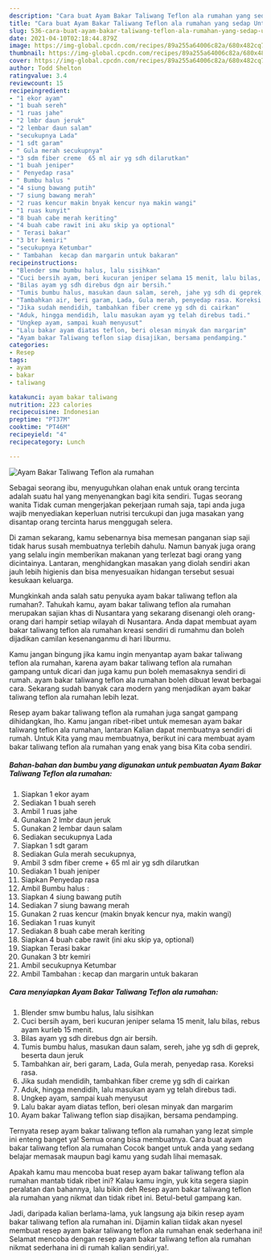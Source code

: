 ```yaml
---
description: "Cara buat Ayam Bakar Taliwang Teflon ala rumahan yang sedap Untuk Jualan"
title: "Cara buat Ayam Bakar Taliwang Teflon ala rumahan yang sedap Untuk Jualan"
slug: 536-cara-buat-ayam-bakar-taliwang-teflon-ala-rumahan-yang-sedap-untuk-jualan
date: 2021-04-10T02:18:44.879Z
image: https://img-global.cpcdn.com/recipes/89a255a64006c82a/680x482cq70/ayam-bakar-taliwang-teflon-ala-rumahan-foto-resep-utama.jpg
thumbnail: https://img-global.cpcdn.com/recipes/89a255a64006c82a/680x482cq70/ayam-bakar-taliwang-teflon-ala-rumahan-foto-resep-utama.jpg
cover: https://img-global.cpcdn.com/recipes/89a255a64006c82a/680x482cq70/ayam-bakar-taliwang-teflon-ala-rumahan-foto-resep-utama.jpg
author: Todd Shelton
ratingvalue: 3.4
reviewcount: 15
recipeingredient:
- "1 ekor ayam"
- "1 buah sereh"
- "1 ruas jahe"
- "2 lmbr daun jeruk"
- "2 lembar daun salam"
- "secukupnya Lada"
- "1 sdt garam"
- " Gula merah secukupnya"
- "3 sdm fiber creme  65 ml air yg sdh dilarutkan"
- "1 buah jeniper"
- " Penyedap rasa"
- " Bumbu halus "
- "4 siung bawang putih"
- "7 siung bawang merah"
- "2 ruas kencur makin bnyak kencur nya makin wangi"
- "1 ruas kunyit"
- "8 buah cabe merah keriting"
- "4 buah cabe rawit ini aku skip ya optional"
- " Terasi bakar"
- "3 btr kemiri"
- "secukupnya Ketumbar"
- " Tambahan  kecap dan margarin untuk bakaran"
recipeinstructions:
- "Blender smw bumbu halus, lalu sisihkan"
- "Cuci bersih ayam, beri kucuran jeniper selama 15 menit, lalu bilas, rebus ayam kurleb 15 menit."
- "Bilas ayam yg sdh direbus dgn air bersih."
- "Tumis bumbu halus, masukan daun salam, sereh, jahe yg sdh di geprek, beserta daun jeruk"
- "Tambahkan air, beri garam, Lada, Gula merah, penyedap rasa. Koreksi rasa."
- "Jika sudah mendidih, tambahkan fiber creme yg sdh di cairkan"
- "Aduk, hingga mendidih, lalu masukan ayam yg telah direbus tadi."
- "Ungkep ayam, sampai kuah menyusut"
- "Lalu bakar ayam diatas teflon, beri olesan minyak dan margarim"
- "Ayam bakar Taliwang teflon siap disajikan, bersama pendamping."
categories:
- Resep
tags:
- ayam
- bakar
- taliwang

katakunci: ayam bakar taliwang 
nutrition: 223 calories
recipecuisine: Indonesian
preptime: "PT37M"
cooktime: "PT46M"
recipeyield: "4"
recipecategory: Lunch

---
```



![Ayam Bakar Taliwang Teflon ala rumahan](https://img-global.cpcdn.com/recipes/89a255a64006c82a/680x482cq70/ayam-bakar-taliwang-teflon-ala-rumahan-foto-resep-utama.jpg)

Sebagai seorang ibu, menyuguhkan olahan enak untuk orang tercinta adalah suatu hal yang menyenangkan bagi kita sendiri. Tugas seorang  wanita Tidak cuman mengerjakan pekerjaan rumah saja, tapi anda juga wajib menyediakan keperluan nutrisi tercukupi dan juga masakan yang disantap orang tercinta harus menggugah selera.

Di zaman  sekarang, kamu sebenarnya bisa memesan panganan siap saji tidak harus susah membuatnya terlebih dahulu. Namun banyak juga orang yang selalu ingin memberikan makanan yang terlezat bagi orang yang dicintainya. Lantaran, menghidangkan masakan yang diolah sendiri akan jauh lebih higienis dan bisa menyesuaikan hidangan tersebut sesuai kesukaan keluarga. 



Mungkinkah anda salah satu penyuka ayam bakar taliwang teflon ala rumahan?. Tahukah kamu, ayam bakar taliwang teflon ala rumahan merupakan sajian khas di Nusantara yang sekarang disenangi oleh orang-orang dari hampir setiap wilayah di Nusantara. Anda dapat membuat ayam bakar taliwang teflon ala rumahan kreasi sendiri di rumahmu dan boleh dijadikan camilan kesenanganmu di hari liburmu.

Kamu jangan bingung jika kamu ingin menyantap ayam bakar taliwang teflon ala rumahan, karena ayam bakar taliwang teflon ala rumahan gampang untuk dicari dan juga kamu pun boleh memasaknya sendiri di rumah. ayam bakar taliwang teflon ala rumahan boleh dibuat lewat berbagai cara. Sekarang sudah banyak cara modern yang menjadikan ayam bakar taliwang teflon ala rumahan lebih lezat.

Resep ayam bakar taliwang teflon ala rumahan juga sangat gampang dihidangkan, lho. Kamu jangan ribet-ribet untuk memesan ayam bakar taliwang teflon ala rumahan, lantaran Kalian dapat membuatnya sendiri di rumah. Untuk Kita yang mau membuatnya, berikut ini cara membuat ayam bakar taliwang teflon ala rumahan yang enak yang bisa Kita coba sendiri.

<!--inarticleads1-->

##### Bahan-bahan dan bumbu yang digunakan untuk pembuatan Ayam Bakar Taliwang Teflon ala rumahan:

1. Siapkan 1 ekor ayam
1. Sediakan 1 buah sereh
1. Ambil 1 ruas jahe
1. Gunakan 2 lmbr daun jeruk
1. Gunakan 2 lembar daun salam
1. Sediakan secukupnya Lada
1. Siapkan 1 sdt garam
1. Sediakan  Gula merah secukupnya,
1. Ambil 3 sdm fiber creme + 65 ml air yg sdh dilarutkan
1. Sediakan 1 buah jeniper
1. Siapkan  Penyedap rasa
1. Ambil  Bumbu halus :
1. Siapkan 4 siung bawang putih
1. Sediakan 7 siung bawang merah
1. Gunakan 2 ruas kencur (makin bnyak kencur nya, makin wangi)
1. Sediakan 1 ruas kunyit
1. Sediakan 8 buah cabe merah keriting
1. Siapkan 4 buah cabe rawit (ini aku skip ya, optional)
1. Siapkan  Terasi bakar
1. Gunakan 3 btr kemiri
1. Ambil secukupnya Ketumbar
1. Ambil  Tambahan : kecap dan margarin untuk bakaran




<!--inarticleads2-->

##### Cara menyiapkan Ayam Bakar Taliwang Teflon ala rumahan:

1. Blender smw bumbu halus, lalu sisihkan
1. Cuci bersih ayam, beri kucuran jeniper selama 15 menit, lalu bilas, rebus ayam kurleb 15 menit.
1. Bilas ayam yg sdh direbus dgn air bersih.
1. Tumis bumbu halus, masukan daun salam, sereh, jahe yg sdh di geprek, beserta daun jeruk
1. Tambahkan air, beri garam, Lada, Gula merah, penyedap rasa. Koreksi rasa.
1. Jika sudah mendidih, tambahkan fiber creme yg sdh di cairkan
1. Aduk, hingga mendidih, lalu masukan ayam yg telah direbus tadi.
1. Ungkep ayam, sampai kuah menyusut
1. Lalu bakar ayam diatas teflon, beri olesan minyak dan margarim
1. Ayam bakar Taliwang teflon siap disajikan, bersama pendamping.




Ternyata resep ayam bakar taliwang teflon ala rumahan yang lezat simple ini enteng banget ya! Semua orang bisa membuatnya. Cara buat ayam bakar taliwang teflon ala rumahan Cocok banget untuk anda yang sedang belajar memasak maupun bagi kamu yang sudah lihai memasak.

Apakah kamu mau mencoba buat resep ayam bakar taliwang teflon ala rumahan mantab tidak ribet ini? Kalau kamu ingin, yuk kita segera siapin peralatan dan bahannya, lalu bikin deh Resep ayam bakar taliwang teflon ala rumahan yang nikmat dan tidak ribet ini. Betul-betul gampang kan. 

Jadi, daripada kalian berlama-lama, yuk langsung aja bikin resep ayam bakar taliwang teflon ala rumahan ini. Dijamin kalian tiidak akan nyesel membuat resep ayam bakar taliwang teflon ala rumahan enak sederhana ini! Selamat mencoba dengan resep ayam bakar taliwang teflon ala rumahan nikmat sederhana ini di rumah kalian sendiri,ya!.

